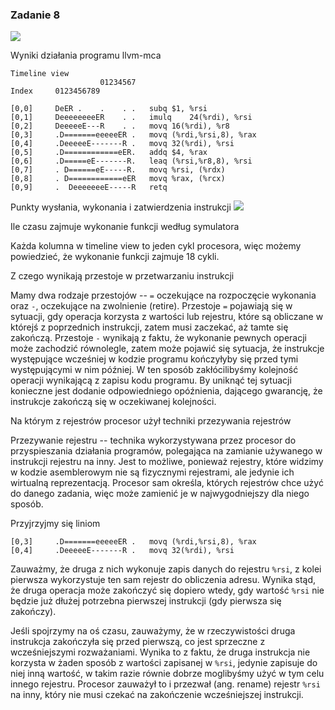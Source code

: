 ### Zadanie 8

![](httpsi.imgur.com35QNH2B.png)


Wyniki działania programu llvm-mca
```
Timeline view
                    01234567
Index     0123456789        

[0,0]     DeER .    .    . .   subq	$1, %rsi
[0,1]     DeeeeeeeeER    . .   imulq	24(%rdi), %rsi
[0,2]     DeeeeeE---R    . .   movq	16(%rdi), %r8
[0,3]     .D=======eeeeeER .   movq	(%rdi,%rsi,8), %rax
[0,4]     .DeeeeeE-------R .   movq	32(%rdi), %rsi
[0,5]     .D============eER.   addq	$4, %rax
[0,6]     .D=====eE-------R.   leaq	(%rsi,%r8,8), %rsi
[0,7]     . D======eE-----R.   movq	%rsi, (%rdx)
[0,8]     . D============eER   movq	%rax, (%rcx)
[0,9]     .  DeeeeeeeE-----R   retq
```

Punkty wysłania, wykonania i zatwierdzenia instrukcji
![](httpsi.imgur.comtflEODm.png)

Ile czasu zajmuje wykonanie funkcji według symulatora

Każda kolumna w timeline view to jeden cykl procesora, więc możemy powiedzieć, że wykonanie funkcji zajmuje 18 cykli.

Z czego wynikają przestoje w przetwarzaniu instrukcji

Mamy dwa rodzaje przestojów -- `=` oczekujące na rozpoczęcie wykonania oraz `-`, oczekujące na zwolnienie (retire). Przestoje `=` pojawiają się w sytuacji, gdy operacja korzysta z wartości lub rejestru, które są obliczane w którejś z poprzednich instrukcji, zatem musi zaczekać, aż tamte się zakończą. Przestoje `-` wynikają z faktu, że wykonanie pewnych operacji może zachodzić równolegle, zatem może pojawić się sytuacja, że instrukcje występujące wcześniej w kodzie programu kończyłyby się przed tymi występującymi w nim później. W ten sposób zakłócilibyśmy kolejność operacji wynikającą z zapisu kodu programu. By uniknąć tej sytuacji konieczne jest dodanie odpowiedniego opóźnienia, dającego gwarancję, że instrukcje zakończą się w oczekiwanej kolejności.

Na którym z rejestrów procesor użył techniki przezywania rejestrów

Przezywanie rejestru -- technika wykorzystywana przez procesor do przyspieszania działania programów, polegająca na zamianie używanego w instrukcji rejestru na inny. Jest to możliwe, ponieważ rejestry, które widzimy w kodzie asemblerowym nie są fizycznymi rejestrami, ale jedynie ich wirtualną reprezentacją. Procesor sam określa, których rejestrów chce użyć do danego zadania, więc może zamienić je w najwygodniejszy dla niego sposób.

Przyjrzyjmy się liniom

```
[0,3]     .D=======eeeeeER .   movq	(%rdi,%rsi,8), %rax
[0,4]     .DeeeeeE-------R .   movq	32(%rdi), %rsi
```

Zauważmy, że druga z nich wykonuje zapis danych do rejestru `%rsi`, z kolei pierwsza wykorzystuje ten sam rejestr do obliczenia adresu. Wynika stąd, że druga operacja może zakończyć się dopiero wtedy, gdy wartość `%rsi` nie będzie już dłużej potrzebna pierwszej instrukcji (gdy pierwsza się zakończy).

Jeśli spojrzymy na oś czasu, zauważymy, że w rzeczywistości druga instrukcja zakończyła się przed pierwszą, co jest sprzeczne z wcześniejszymi rozważaniami. Wynika to z faktu, że druga instrukcja nie korzysta w żaden sposób z wartości zapisanej w `%rsi`, jedynie zapisuje do niej inną wartość, w takim razie równie dobrze moglibyśmy użyć w tym celu innego rejestru. Procesor zauważył to i przezwał (ang. rename) rejestr `%rsi` na inny, który nie musi czekać na zakończenie wcześniejszej instrukcji.
